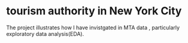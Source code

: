 # tourism authority in New York City
The project illustrates how I have invistgated in  MTA data , particularly exploratory data analysis(EDA).
